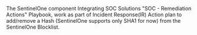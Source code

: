 The SentinelOne component Integrating SOC Solutions "SOC - Remediation Actions" Playbook, work as part of Incident Response(IR) Action plan to add/remove a Hash (SentinelOne supports only SHA1 for now) from the SentinelOne Blocklist.